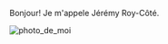 Bonjour! Je m'appele Jérémy Roy-Côté.

![photo_de_moi](https://github.com/sideking/H23_13_inspirations_ROY-COTE/blob/main/semaine_01/face.jpg)
